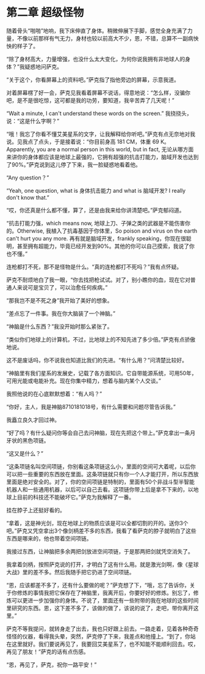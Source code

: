 # 第二章 超级怪物


随着骨头“啪啪”地响，我下床伸直了身体。稍微伸展下手脚，感觉全身充满了力量，不像以前那样有气无力，身材也较以前高大不少，恩，不错，总算不一副病怏怏的样子了。

“除了身材高大，力量增强，也没什么太大变化，为何你说我拥有非地球人的身体？”我疑惑地问萨克。

“关于这个，你看屏幕上的资料吧。”萨克指了指他旁边的屏幕，示意我道。

对着屏幕楞了好一会，萨克见我看着屏幕不说话，得意地说：“怎么样，没骗你吧，是不是很吃惊，这可都是我的功劳，要知道，我辛苦弄了几天呢！”

“Wait a minute, I can't understand these words on the screen.” 我挠挠头，说：“这是什么字啊？”

“哦！我忘了你看不懂艾美星系的文字，让我解释给你听吧。”萨克有点无奈地对我说。见我点了点头，于是接着说：“你目前身高 181 CM，体重 69 K。 Apparently, you are a normal person in this world, but in fact, 无论从哪方面来讲你的身体都应该是地球上最强的，它拥有超强的抗击打能力，脑域开发也达到了90%。”萨克说到这儿停了下来，我一脸疑惑地看着他。

“Any question？”

“Yeah, one question, what is 身体抗击能力 and what is 脑域开发? I really don't know that.”

“哎，你还真是什么都不懂，算了，还是由我来给你讲清楚吧。”萨克郁闷道。

“抗击打能力强，which means now, 地球上刀、子弹之类的武器是不能伤害你的。Otherwise, 我植入了抗毒基因于你体里，So poison and virus on the earth can't hurt you any more. 再有就是脑域开发，frankly speaking，你现在很聪明，甚至拥有超能力，毕竟已经开发到90%。其他的你可以自己摸索，我说了你也不懂。”

连枪都打不死，那不是怪物是什么。“真的连枪都打不死吗？”我有点怀疑。

萨克不耐烦地白了我一眼，“你去找把枪试试。对了，别小瞧你的血，现在它对普通人来说可是宝贝了，可以治愈任何疾病。”

“那我岂不是不死之身”我开始了美好的想象。

“差点忘了一件事。我在你大脑装了一个神脑。”

“神脑是什么东西？”我没开始时那么紧张了。

“类似你们地球上的计算机，不过，比地球上的不知先进了多少倍。”萨克有点骄傲地说。

这不是废话吗，你不说我也知道比我们的先进。“有什么用？”问清楚比较好。

“神脑里有我们星系的发展史，记载了各方面知识。它自带能源系统，可用50年，可用光能或电能补充。现在你集中精力，想着与脑内某个人交谈。”

我照他说的在心底默默想着：“有人吗？”

“你好，主人，我是神脑8710181018号，有什么需要和问题尽管告诉我。”

我矗立良久才回过神。

“好了吗？有什么疑问你等会自己去问神脑，现在先把这个带上。”萨克拿出一条月牙状的黑色项链。

“这又是什么？”

“这条项链名叫空间项链，你别看这条项链这么小，里面的空间可大着呢，以后你可以把一些重要的东西放在里面。这条项链就只有你一个人才能打开，所以东西放里面是绝对安全的。对了，你的空间项链是特制的，里面有50个非战斗型半智能机器人和一些通用机器，以后可以自己去看。这项链你带上后是拿不下来的，以地球上目前的科技还不能破坏它。”萨克为我解释了一番。

挂在脖子上还挺好看的。

“拿着，这是神光剑，现在地球上的物质应该是可以全都切割的开的。送你3个吧。”萨克又凭空拿出3个像剑柄差不多的东西，我看了看萨克的脖子就明白了这些东西是哪来的，他也带着空间项链。

我接过东西，让神脑把多余两把剑放进空间项链，于是那两把剑就凭空消失了。

我拿着剑柄，按照萨克说的打开，才明白了这有什么用。就是激光剑啊，像《星球大战》里的差不多。然后我随手把它扔进了空间项链。

“恩，应该都差不多了，还有什么要做的呢？”萨克想了下，“哦，忘了告诉你，关于你修炼的事情我把它保存在了神脑里，我离开后，你要好好的修炼。别忘了，修炼可以更进一步加强你的身体。不说了，里面还有一些附带的我在地球的这些时间里研究的东西。恩，这下差不多了，该做的做了，该说的说了，走吧，带你离开这里。”

萨克不等我提问，就转身走了出去，我也只好跟上前去。一路走着，见着各种奇奇怪怪的仪器，看得我头晕，突然，萨克停了下来，我差点和他撞上。“到了，你站在这里就好。我们要说再见了，我要回艾美星系了，也不知能不能顺利回去。哎，再见了朋友！”萨克的话有点伤感。

“恩，再见了，萨克，祝你一路平安！”